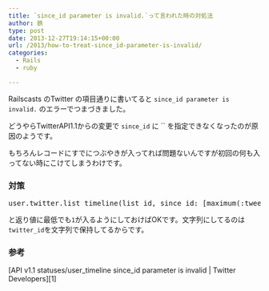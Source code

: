 ```yaml
---
title: `since_id parameter is invalid.`って言われた時の対処法
author: 鉄
type: post
date: 2013-12-27T19:14:15+00:00
url: /2013/how-to-treat-since_id-parameter-is-invalid/
categories:
  - Rails
  - ruby

---
```

Railscasts のTwitter の項目通りに書いてると `since_id parameter is invalid.` のエラーでつまづきました。

どうやらTwitterAPI1.1からの変更で `since_id` に `` を指定できなくなったのが原因のようです。

もちろんレコードにすでにつぶやきが入ってれば問題ないんですが初回の何も入ってない時にこけてしまうわけです。

### 対策

<pre class="lang:ruby decode:true " >user.twitter.list_timeline(list_id, since_id: [maximum(:tweet_id),"1"].max)</pre>

と返り値に最低でも`1`が入るようにしておけばOKです。文字列にしてるのは `twitter_id`を文字列で保持してるからです。

### 参考

[API v1.1 statuses/user\_timeline since\_id parameter is invalid | Twitter Developers][1]

